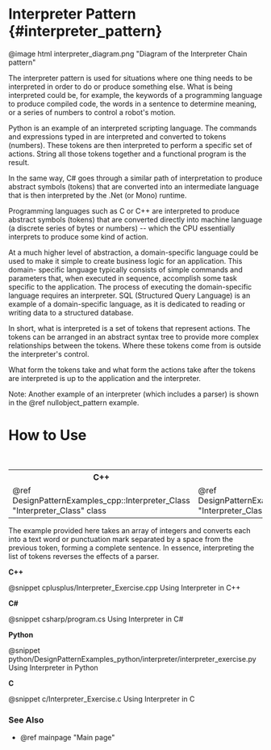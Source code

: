 # Interpreter Pattern {#interpreter_pattern}

@image html interpreter_diagram.png "Diagram of the Interpreter Chain pattern"

The interpreter pattern is used for situations where one thing needs to be
interpreted in order to do or produce something else.  What is being interpreted
could be, for example, the keywords of a programming language to produce
compiled code, the words in a sentence to determine meaning, or a series of
numbers to control a robot's motion.

Python is an example of an interpreted scripting language.  The commands and
expressions typed in are interpreted and converted to tokens (numbers).  These
tokens are then interpreted to perform a specific set of actions.  String all
those tokens together and a functional program is the result.

In the same way, C# goes through a similar path of interpretation to produce
abstract symbols (tokens) that are converted into an intermediate language that
is then interpreted by the .Net (or Mono) runtime.

Programming languages such as C or C++ are interpreted to produce abstract
symbols (tokens) that are converted directly into machine language (a discrete
series of bytes or numbers) -- which the CPU essentially interprets to produce
some kind of action.

At a much higher level of abstraction, a domain-specific language could be used
to make it simple to create business logic for an application.  This domain-
specific language typically consists of simple commands and parameters that,
when executed in sequence, accomplish some task specific to the application.
The process of executing the domain-specific language requires an interpreter.
SQL (Structured Query Language) is an example of a domain-specific language, as
it is dedicated to reading or writing data to a structured database.

In short, what is interpreted is a set of tokens that represent actions.
The tokens can be arranged in an abstract syntax tree to provide more
complex relationships between the tokens.  Where these tokens come from is
outside the interpreter's control.

What form the tokens take and what form the actions take after the tokens are
interpreted is up to the application and the interpreter.

Note: Another example of an interpreter (which includes a parser) is shown
in the @ref nullobject_pattern example.

# How to Use

<table>
<caption>Links to the Interpreter class or function</caption>
<tr>
  <th>C++
  <th>C#
  <th>Python
  <th>C
<tr>
  <td>@ref DesignPatternExamples_cpp::Interpreter_Class "Interpreter_Class" class
  <td>@ref DesignPatternExamples_csharp.Interpreter_Class "Interpreter_Class" class
  <td>@ref DesignPatternExamples_python.interpreter.interpreter_class.Interpreter_Class "Interpreter_Class" class
  <td>Interpreter_Interpret() function
</table>

The example provided here takes an array of integers and converts each into
a text word or punctuation mark separated by a space from the previous
token, forming a complete sentence.  In essence, interpreting the list of
tokens reverses the effects of a parser.

__C++__

@snippet cplusplus/Interpreter_Exercise.cpp Using Interpreter in C++

__C#__

@snippet csharp/program.cs Using Interpreter in C#

__Python__

@snippet python/DesignPatternExamples_python/interpreter/interpreter_exercise.py Using Interpreter in Python

__C__

@snippet c/Interpreter_Exercise.c Using Interpreter in C

### See Also
- @ref mainpage "Main page"
